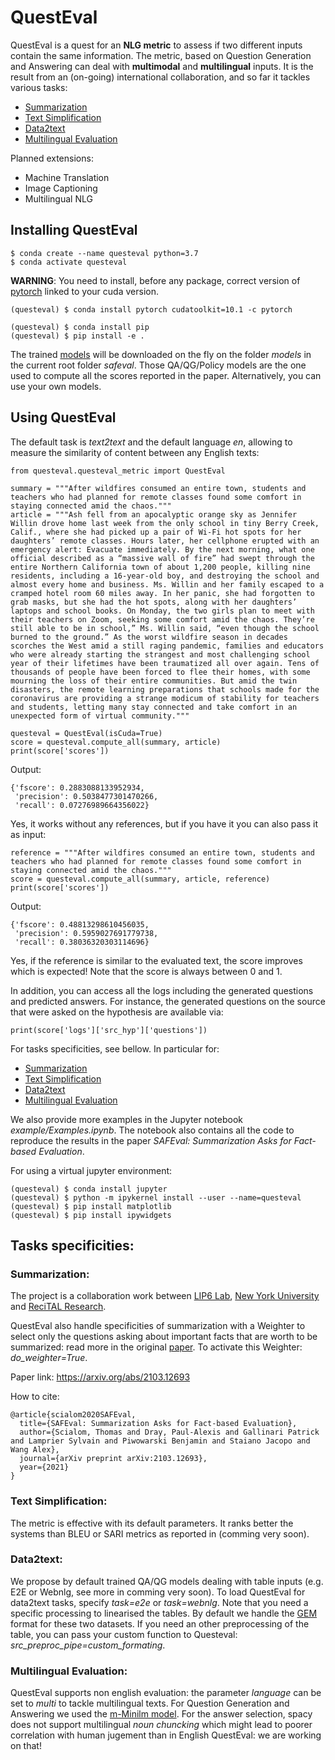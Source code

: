 # QuestEval

QuestEval is a quest for an **NLG metric** to assess if two different inputs contain the same information. The metric, based on Question Generation and Answering can deal with **multimodal** and **multilingual** inputs. 
It is the result from an (on-going) international collaboration, and so far it tackles various tasks:

- [Summarization](#summarization)
- [Text Simplification](#text-simplification)
- [Data2text](#data2text)
- [Multilingual Evaluation](#multilingual-evaluation)

Planned extensions: 
- Machine Translation
- Image Captioning 
- Multilingual NLG

## Installing QuestEval
```
$ conda create --name questeval python=3.7
$ conda activate questeval
```
**WARNING**: You need to install, before any package, correct version of [pytorch](https://pytorch.org/get-started/locally/#start-locally) linked to your cuda version.
```
(questeval) $ conda install pytorch cudatoolkit=10.1 -c pytorch
```

```
(questeval) $ conda install pip
(questeval) $ pip install -e .
```

The trained [models](https://safeval.s3.eu-west-3.amazonaws.com/) will be downloaded on the fly on the folder *models* in the current root folder *safeval*.
Those QA/QG/Policy models are the one used to compute all the scores reported in the paper. Alternatively, you can use your own models.

## Using QuestEval 

The default task is *text2text* and the default language *en*, allowing to measure the similarity of content between any English texts:

```
from questeval.questeval_metric import QuestEval

summary = """After wildfires consumed an entire town, students and teachers who had planned for remote classes found some comfort in staying connected amid the chaos."""
article = """Ash fell from an apocalyptic orange sky as Jennifer Willin drove home last week from the only school in tiny Berry Creek, Calif., where she had picked up a pair of Wi-Fi hot spots for her daughters’ remote classes. Hours later, her cellphone erupted with an emergency alert: Evacuate immediately. By the next morning, what one official described as a “massive wall of fire” had swept through the entire Northern California town of about 1,200 people, killing nine residents, including a 16-year-old boy, and destroying the school and almost every home and business. Ms. Willin and her family escaped to a cramped hotel room 60 miles away. In her panic, she had forgotten to grab masks, but she had the hot spots, along with her daughters’ laptops and school books. On Monday, the two girls plan to meet with their teachers on Zoom, seeking some comfort amid the chaos. They’re still able to be in school,” Ms. Willin said, “even though the school burned to the ground.” As the worst wildfire season in decades scorches the West amid a still raging pandemic, families and educators who were already starting the strangest and most challenging school year of their lifetimes have been traumatized all over again. Tens of thousands of people have been forced to flee their homes, with some mourning the loss of their entire communities. But amid the twin disasters, the remote learning preparations that schools made for the coronavirus are providing a strange modicum of stability for teachers and students, letting many stay connected and take comfort in an unexpected form of virtual community."""

questeval = QuestEval(isCuda=True)
score = questeval.compute_all(summary, article)
print(score['scores'])
```
Output:
```
{'fscore': 0.2883088133952934,
 'precision': 0.5038477301470266,
 'recall': 0.07276989664356022}
```

Yes, it works without any references, but if you have it you can also pass it as input:
```
reference = """After wildfires consumed an entire town, students and teachers who had planned for remote classes found some comfort in staying connected amid the chaos."""
score = questeval.compute_all(summary, article, reference)
print(score['scores'])
```
Output:
```
{'fscore': 0.48813298610456035,
 'precision': 0.5959027691779738,
 'recall': 0.38036320303114696}
```
Yes, if the reference is similar to the evaluated text, the score improves which is expected! Note that the score is always between 0 and 1.

In addition, you can access all the logs including the generated questions and predicted answers. For instance, the generated questions on the source that were asked on the hypothesis are available via:
```
print(score['logs']['src_hyp']['questions'])
```


For tasks specificities, see bellow. In particular for:
- [Summarization](#summarization)
- [Text Simplification](#text-simplification)
- [Data2text](#data2text)
- [Multilingual Evaluation](#multilingual-evaluation)

We also provide more examples in the Jupyter notebook *example/Examples.ipynb*. The notebook also contains all the code to reproduce the results in the paper *SAFEval: Summarization Asks for Fact-based Evaluation*.

For using a virtual jupyter environment:

```
(questeval) $ conda install jupyter
(questeval) $ python -m ipykernel install --user --name=questeval
(questeval) $ pip install matplotlib
(questeval) $ pip install ipywidgets
```

## Tasks specificities:

### Summarization:
The project is a collaboration work between [LIP6 Lab](https://mlia.lip6.fr/), [New York University](https://wp.nyu.edu/ml2/) and [ReciTAL Research](https://recital.ai/en/research-development/).

QuestEval also handle specificities of summarization with a Weighter to select only the questions asking about important facts that are worth to be summarized: read more in the original [paper](https://arxiv.org/abs/2103.12693). To activate this Weighter: *do_weighter=True*.

Paper link: https://arxiv.org/abs/2103.12693

How to cite:
```
@article{scialom2020SAFEval,
  title={SAFEval: Summarization Asks for Fact-based Evaluation},
  author={Scialom, Thomas and Dray, Paul-Alexis and Gallinari Patrick and Lamprier Sylvain and Piwowarski Benjamin and Staiano Jacopo and Wang Alex},
  journal={arXiv preprint arXiv:2103.12693},
  year={2021}
}
```

### Text Simplification:

The metric is effective with its default parameters. It ranks better the systems than BLEU or SARI metrics as reported in (comming very soon).

### Data2text:

We propose by default trained QA/QG models dealing with table inputs (e.g. E2E or Webnlg, see more in comming very soon). To load QuestEval for data2text tasks, specify *task=e2e* or *task=webnlg*. Note that you need a specific processing to linearised the tables. By default we handle the [GEM](https://gem-benchmark.com/) format for these two datasets. If you need an other preprocessing of the table, you can pass your custom function to Questeval: *src_preproc_pipe=custom_formating*.

### Multilingual Evaluation:

QuestEval supports non english evaluation: the parameter *language* can be set to *multi* to tackle multilingual texts. For Question Generation and Answering we used the [m-Minilm model](https://github.com/microsoft/unilm/tree/master/minilm). For the answer selection, spacy does not support multilingual *noun chuncking* which might lead to poorer correlation with human jugement than in English QuestEval: we are working on that!


